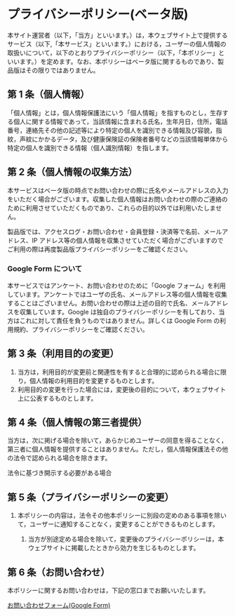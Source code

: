 # プライバシーポリシー(ベータ版)

本サイト運営者（以下，「当方」といいます。）は，本ウェブサイト上で提供するサービス（以下,「本サービス」といいます。）における，ユーザーの個人情報の取扱いについて，以下のとおりプライバシーポリシー（以下，「本ポリシー」といいます。）を定めます。なお、本ポリシーはベータ版に関するものであり、製品版はその限りではありません。

## 第 1 条（個人情報）

「個人情報」とは，個人情報保護法にいう「個人情報」を指すものとし，生存する個人に関する情報であって，当該情報に含まれる氏名，生年月日，住所，電話番号，連絡先その他の記述等により特定の個人を識別できる情報及び容貌，指紋，声紋にかかるデータ，及び健康保険証の保険者番号などの当該情報単体から特定の個人を識別できる情報（個人識別情報）を指します。

## 第 2 条（個人情報の収集方法）

本サービスはベータ版の時点でお問い合わせの際に氏名やメールアドレスの入力をいただく場合がございます。収集した個人情報はお問い合わせの際のご連絡のために利用させていただくものであり、これらの目的以外では利用いたしません。

製品版では、アクセスログ・お問い合わせ・会員登録・決済等で名前、メールアドレス、IP アドレス等の個人情報を収集させていただく場合がございますのでご利用の際は再度製品版プライバシーポリシーをご確認ください。

### Google Form について

本サービスではアンケート、お問い合わせのために「Google フォーム」を利用しています。アンケートではユーザの氏名、メールアドレス等の個人情報を収集することはございません。お問い合わせの際は上述の目的で氏名、メールアドレスを収集しています。Google は独自のプライバシーポリシーを有しており、当方はこれに対して責任を負うものではありません。詳しくは Google Form の利用規約、プライバシーポリシーをご確認ください。

## 第 3 条（利用目的の変更）

1. 当方は，利用目的が変更前と関連性を有すると合理的に認められる場合に限り，個人情報の利用目的を変更するものとします。
2. 利用目的の変更を行った場合には，変更後の目的について，本ウェブサイト上に公表するものとします。

## 第 4 条（個人情報の第三者提供）

当方は，次に掲げる場合を除いて，あらかじめユーザーの同意を得ることなく，第三者に個人情報を提供することはありません。ただし，個人情報保護法その他の法令で認められる場合を除きます。

法令に基づき開示する必要がある場合

## 第 5 条（プライバシーポリシーの変更）

1. 本ポリシーの内容は，法令その他本ポリシーに別段の定めのある事項を除いて，ユーザーに通知することなく，変更することができるものとします。

   1. 当方が別途定める場合を除いて，変更後のプライバシーポリシーは，本ウェブサイトに掲載したときから効力を生じるものとします。

## 第 6 条（お問い合わせ）

本ポリシーに関するお問い合わせは，下記の窓口までお願いいたします。

<a href="https://forms.gle/HsYkHYs9XCXRwyps9">お問い合わせフォーム(Google Form)</a>
